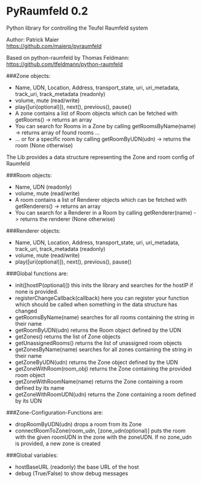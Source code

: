 PyRaumfeld 0.2
========

Python library for controlling the Teufel Raumfeld system

Author: Patrick Maier  
https://github.com/maierp/pyraumfeld

Based on python-raumfeld by Thomas Feldmann:  
https://github.com/tfeldmann/python-raumfeld

###Zone objects:
* Name, UDN, Location, Address, transport_state, uri, uri_metadata, track_uri, track_metadata  (readonly)
* volume, mute (read/write)
* play([uri(optional)]), next(), previous(), pause()
* A zone contains a list of Room objects which can be fetched with getRooms() -> returns an array
* You can search for Rooms in a Zone by calling getRoomsByName(name) -> returns array of found rooms ...
* ... or for a specific room by calling getRoomByUDN(udn) -> returns the room (None otherwise)

The Lib provides a data structure representing the Zone and room config of Raumfeld

###Room objects:
* Name, UDN (readonly)
* volume, mute (read/write)
* A room contains a list of Renderer objects which can be fetched with getRenderers() -> returns an array
* You can search for a Renderer in a Room by calling getRenderer(name) -> returns the renderer (None otherwise)

###Renderer objects:
* Name, UDN, Location, Address, transport_state, uri, uri_metadata, track_uri, track_metadata  (readonly)
* volume, mute (read/write)
* play([uri(optional)]), next(), previous(), pause()

###Global functions are:
* init([hostIP(optional)]) this inits the library and searches for the hostIP if none is provided.
* registerChangeCallback(callback) here you can register your function which should be called when something in the data structure has changed
* getRoomsByName(name) searches for all rooms containing the string in their name
* getRoomByUDN(udn) returns the Room object defined by the UDN
* getZones() returns the list of Zone objects
* getUnassignedRooms() returns the list of unassigned room objects
* getZonesByName(name) searches for all zones containing the string in their name
* getZoneByUDN(udn) returns the Zone object defined by the UDN
* getZoneWithRoom(room_obj) returns the Zone containing the provided room object
* getZoneWithRoomName(name) returns the Zone containing a room defined by its name
* getZoneWithRoomUDN(udn) returns the Zone containing a room defined by its UDN

###Zone-Configuration-Functions are:
* dropRoomByUDN(udn) drops a room from its Zone
* connectRoomToZone(room_udn, [zone_udn(optional)] puts the room with the given roomUDN in the zone with the zoneUDN. If no zone_udn is provided, a new zone is created

###Global variables:
* hostBaseURL (readonly) the base URL of the host
* debug (True/False) to show debug messages